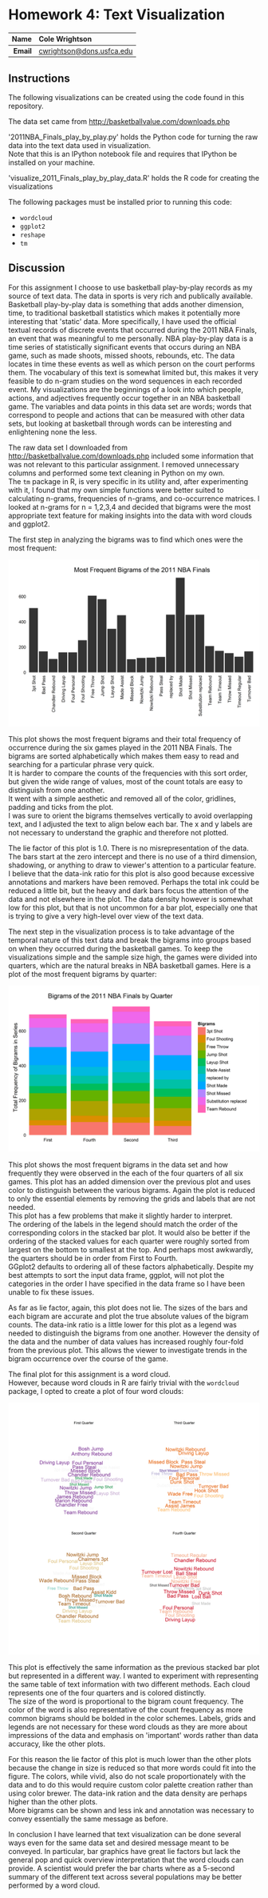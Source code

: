 Homework 4: Text Visualization
==============================

| **Name**  | Cole Wrightson|
|----------:|:-------------|
| **Email** | cwrightson@dons.usfca.edu |

## Instructions ##

The following visualizations can be created using the code found in this repository.  

The data set came from http://basketballvalue.com/downloads.php  

'2011NBA_Finals_play_by_play.py' holds the Python code for turning the raw data into the text data used in visualization.  
Note that this is an IPython notebook file and requires that IPython be installed on your machine.

'visualize_2011_Finals_play_by_play_data.R' holds the R code for creating the visualizations

The following packages must be installed prior to running this code:

- `wordcloud`
- `ggplot2`
- `reshape`
- `tm`


## Discussion ##
  
For this assignment I choose to use basketball play-by-play records as my source of text data.
The data in sports is very rich and publically available.  
Basketball play-by-play data is something that adds another dimension, time, to traditional basketball statistics which makes it potentially more interesting that 'static' data.
More specifically, I have used the official textual records of discrete events that occurred during the 2011 NBA Finals, an event that was meaningful to me personally.
NBA play-by-play data is a time series of statistically significant events that occurs during an NBA game, such as made shoots, missed shoots, rebounds, etc.
The data locates in time these events as well as which person on the court performs them.
The vocabulary of this text is somewhat limited but, this makes it very feasible to do n-gram studies on the word sequences in each recorded event.
My visualizations are the beginnings of a look into which people, actions, and adjectives frequently occur together in an NBA basketball game.
The variables and data points in this data set are words;  words that correspond to people and actions that can be measured with other data sets, but looking at basketball through words can be interesting and enlightening none the less.  
  
The raw data set I downloaded from http://basketballvalue.com/downloads.php included some information that was not relevant to this particular assignment.
I removed unnecessary columns and performed some text cleaning in Python on my own.  
The `tm` package in R, is very specific in its utility and, after experimenting with it, I found that my own simple functions were better suited to calculating n-grams, frequencies of n-grams, and co-occurrence matrices.
I looked at n-grams for n = 1,2,3,4 and decided that bigrams were the most appropriate text feature for making insights into the data with word clouds and ggplot2.

The first step in analyzing the bigrams was to find which ones were the most frequent:

![hw4_bigram_freq](hw4_bigram_freq.png)

This plot shows the most frequent bigrams and their total frequency of occurrence during the six games played in the 2011 NBA Finals.
The bigrams are sorted alphabetically which makes them easy to read and searching for a particular phrase very quick.  
It is harder to compare the counts of the frequencies with this sort order, but given the wide range of values, most of the count totals are easy to distinguish from one another.  
It went with a simple aesthetic and removed all of the color, gridlines, padding and ticks from the plot.  
I was sure to orient the bigrams themselves vertically to avoid overlapping text, and I adjusted the text to align below each bar.
The x and y labels are not necessary to understand the graphic and therefore not plotted.  

The lie factor of this plot is 1.0.  There is no misrepresentation of the data.  
The bars start at the zero intercept and there is no use of a third dimension, shadowing, or anything to draw to viewer's attention to a particular feature.
I believe that the data-ink ratio for this plot is also good because excessive annotations and markers have been removed. 
Perhaps the total ink could be reduced a little bit, but the heavy and dark bars focus the attention of the data and not elsewhere in the plot.
The data density however is somewhat low for this plot, but that is not uncommon for a bar plot, especially one that is trying to give a very high-level over view of the text data.  
  

The next step in the visualization process is to take advantage of the temporal nature of this text data and break the bigrams into groups based on when they occurred during the basketball games.
To keep the visualizations simple and the sample size high, the games were divided into quarters, which are the natural breaks in NBA basketball games.
Here is a plot of the most frequent bigrams by quarter:  

![hw4_stacked_bar](hw4_stacked_bar.png)

This plot shows the most frequent bigrams in the data set and how frequently they were observed in the each of the four quarters of all six games.
This plot has an added dimension over the previous plot and uses color to distinguish between the various bigrams.
Again the plot is reduced to only the essential elements by removing the grids and labels that are not needed.  
This plot has a few problems that make it slightly harder to interpret.  
The ordering of the labels in the legend should match the order of the corresponding colors in the stacked bar plot.
It would also be better if the ordering of the stacked values for each quarter were roughly sorted from largest on the bottom to smallest at the top.
And perhaps most awkwardly, the quarters should be in order from First to Fourth.  
GGplot2 defaults to ordering all of these factors alphabetically.
Despite my best attempts to sort the input data frame, ggplot, will not plot the categories in the order I have specified in the data frame so I have been unable to fix these issues.  
  
As far as lie factor, again, this plot does not lie.  The sizes of the bars and each bigram are accurate and plot the true absolute values of the bigram counts.
The data-ink ratio is a little lower for this plot as a legend was needed to distinguish the bigrams from one another.
However the density of the data and the number of data values has increased roughly four-fold from the previous plot.
This allows the viewer to investigate trends in the bigram occurrence over the course of the game.

The final plot for this assignment is a word cloud.  
However, because word clouds in R are fairly trivial with the `wordcloud` package, I opted to create a plot of four word clouds:

![hw4_wordclouds](hw4_wordclouds.png)

This plot is effectively the same information as the previous stacked bar plot but represented in a different way.
I wanted to experiment with representing the same table of text information with two different methods.
Each cloud represents one of the four quarters and is colored distinctly.  
The size of the word is proportional to the bigram count frequency.
The color of the word is also representative of the count frequency as more common bigrams should be bolded in the color schemes.
Labels, grids and legends are not necessary for these word clouds as they are more about impressions of the data and emphasis on 'important' words rather than data accuracy, like the other plots.  

For this reason the lie factor of this plot is much lower than the other plots because the change in size is reduced so that more words could fit into the figure.
The colors, while vivid, also do not scale proportionately with the data and to do this would require custom color palette creation rather than using color brewer.
The data-ink ration and the data density are perhaps higher than the other plots.  
More bigrams can be shown and less ink and annotation was necessary to convey essentially the same message as before.
  
  
In conclusion I have learned that text visualization can be done several ways even for the same data set and desired message meant to be conveyed.
In particular, bar graphics have great lie factors but lack the general pop and quick overview interpretation that the word clouds can provide.
A scientist would prefer the bar charts where as a 5-second summary of the different text across several populations may be better performed by a word cloud.
